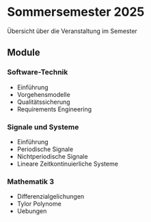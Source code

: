 # Sommersemester 2025

Übersicht über die Veranstaltung im Semester

## Module

### Software-Technik

- Einführung
- Vorgehensmodelle
- Qualitätssicherung
- Requirements Engineering

### Signale und Systeme

- Einführung
- Periodische Signale
- Nichtperiodische Signale
- Lineare Zeitkontinuierliche Systeme

### Mathematik 3

- Differenzialgelichungen
- Tylor Polynome
- Uebungen
